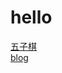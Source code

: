 # hello 

[五子棋](https://HugueLiu.github.io/gobang.html)  
[blog](https://HugueLiu.github.io/blog/2018-11-15/ubuntu16.04_recovering_journal.html)
